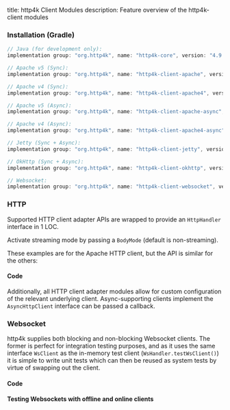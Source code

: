 title: http4k Client Modules
description: Feature overview of the http4k-client modules

### Installation (Gradle)

```groovy
// Java (for development only):
implementation group: "org.http4k", name: "http4k-core", version: "4.9.0.0"

// Apache v5 (Sync): 
implementation group: "org.http4k", name: "http4k-client-apache", version: "4.9.0.0"

// Apache v4 (Sync): 
implementation group: "org.http4k", name: "http4k-client-apache4", version: "4.9.0.0"

// Apache v5 (Async): 
implementation group: "org.http4k", name: "http4k-client-apache-async", version: "4.9.0.0"

// Apache v4 (Async): 
implementation group: "org.http4k", name: "http4k-client-apache4-async", version: "4.9.0.0"

// Jetty (Sync + Async): 
implementation group: "org.http4k", name: "http4k-client-jetty", version: "4.9.0.0"

// OkHttp (Sync + Async): 
implementation group: "org.http4k", name: "http4k-client-okhttp", version: "4.9.0.0"

// Websocket: 
implementation group: "org.http4k", name: "http4k-client-websocket", version: "4.9.0.0"
```

### HTTP
Supported HTTP client adapter APIs are wrapped to provide an `HttpHandler` interface in 1 LOC.

Activate streaming mode by passing a `BodyMode` (default is non-streaming).

These examples are for the Apache HTTP client, but the API is similar for the others:

#### Code [<img class="octocat"/>](https://github.com/http4k/http4k/blob/master/src/docs/guide/modules/clients/example_http.kt)

<script src="https://gist-it.appspot.com/https://github.com/http4k/http4k/blob/master/src/docs/guide/modules/clients/example_http.kt"></script>

Additionally, all HTTP client adapter modules allow for custom configuration of the relevant underlying client. Async-supporting clients implement the `AsyncHttpClient` interface can be passed a callback.

### Websocket
http4k supplies both blocking and non-blocking Websocket clients. The former is perfect for integration testing purposes, and as it uses the same interface `WsClient` as the in-memory test client (`WsHandler.testWsClient()`) it is simple to write unit tests which can then be reused as system tests by virtue of swapping out the client.

#### Code [<img class="octocat"/>](https://github.com/http4k/http4k/blob/master/src/docs/guide/modules/clients/example_websocket.kt)

<script src="https://gist-it.appspot.com/https://github.com/http4k/http4k/blob/master/src/docs/guide/modules/clients/example_websocket.kt"></script>

#### Testing Websockets with offline and online clients [<img class="octocat"/>](https://github.com/http4k/http4k/blob/master/src/docs/guide/modules/clients/TestingWebsockets.kt)

<script src="https://gist-it.appspot.com/https://github.com/http4k/http4k/blob/master/src/docs/guide/modules/clients/TestingWebsockets.kt"></script>

